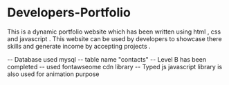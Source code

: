 # Developers-Portfolio
This is a dynamic portfolio website which has been written using html , css and javascript . This website can be used by developers to showcase there skills and generate income by accepting projects .

-- Database used mysql 
-- table name "contacts"
-- Level B has been completed 
-- used fontawseome cdn library
-- Typed js javascript library is also used for animation purpose 
